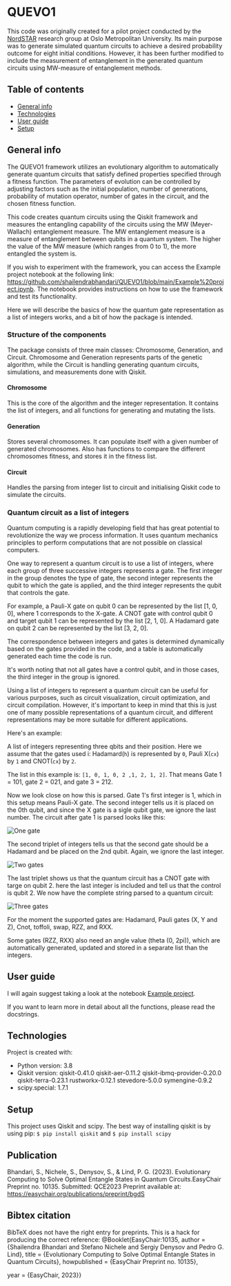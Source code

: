 # QUEVO1

This code was originally created for a pilot project conducted by the [NordSTAR](https://www.oslomet.no/nordstar) research group at Oslo Metropolitan University. Its main purpose was to generate simulated quantum circuits to achieve a desired probability outcome for eight initial conditions. However, it has been further modified to include the measurement of entanglement in the generated quantum circuits using MW-measure of entanglement methods.

## Table of contents
* [General info](#general-info)
* [Technologies](#technologies)
* [User guide](#user-guide)
* [Setup](#setup)

## General info
The QUEVO1 framework utilizes an evolutionary algorithm to automatically generate quantum circuits that satisfy defined properties specified through a fitness function. The parameters of evolution can be controlled by adjusting factors such as the initial population, number of generations, probability of mutation operator, number of gates in the circuit, and the chosen fitness function.

This code creates quantum circuits using the Qiskit framework and measures the entangling capability of the circuits using the MW (Meyer-Wallach) entanglement measure. The MW entanglement measure is a measure of entanglement between qubits in a quantum system. The higher the value of the MW measure (which ranges from 0 to 1), the more entangled the system is.

If you wish to experiment with the framework, you can access the Example project notebook at the following link: https://github.com/shailendrabhandari/QUEVO1/blob/main/Example%20project.ipynb. The notebook provides instructions on how to use the framework and test its functionality.


Here we will describe the basics of how the quantum gate representation as a list of integers works, and a bit of how the package is intended.

### Structure of the components

The package consists of three main classes: Chromosome, Generation, and Circuit. Chromosome and Generation represents parts of the genetic algorithm, while the Circuit is handling generating quantum circuits, simulations, and measurements done with Qiskit.

#### Chromosome
This is the core of the algorithm and the integer representation. It contains the list of integers, and all functions for generating and mutating the lists.

#### Generation
Stores several chromosomes. It can populate itself with a given number of generated chromosomes. Also has functions to compare the different chromosomes fitness, and stores it in the fitness list.

#### Circuit
Handles the parsing from integer list to circuit and initialising Qiskit code to simulate the circuits.

### Quantum circuit as a list of integers
Quantum computing is a rapidly developing field that has great potential to revolutionize the way we process information. It uses quantum mechanics principles to perform computations that are not possible on classical computers.

One way to represent a quantum circuit is to use a list of integers, where each group of three successive integers represents a gate. The first integer in the group denotes the type of gate, the second integer represents the qubit to which the gate is applied, and the third integer represents the qubit that controls the gate.

For example, a Pauli-X gate on qubit 0 can be represented by the list [1, 0, 0], where 1 corresponds to the X-gate. A CNOT gate with control qubit 0 and target qubit 1 can be represented by the list [2, 1, 0]. A Hadamard gate on qubit 2 can be represented by the list [3, 2, 0].

The correspondence between integers and gates is determined dynamically based on the gates provided in the code, and a table is automatically generated each time the code is run.

It's worth noting that not all gates have a control qubit, and in those cases, the third integer in the group is ignored.

Using a list of integers to represent a quantum circuit can be useful for various purposes, such as circuit visualization, circuit optimization, and circuit compilation. However, it's important to keep in mind that this is just one of many possible representations of a quantum circuit, and different representations may be more suitable for different applications.


Here's an example:

A list of integers representing three qbits and their position. Here we assume that the gates used i: Hadamard(`h`) is represented by `0`, Pauli X(`cx`) by `1` and CNOT(`cx`) by `2`.

The list in this example is: `[1, 0, 1, 0, 2 ,1, 2, 1, 2]`. That means Gate 1 = 101, gate 2 = 021, and gate 3 = 212.

Now we look close on how this is parsed. Gate 1's first integer is 1, which in this setup means Pauli-X gate. The second integer tells us it is placed on the 0th qubit, and since the X gate is a sigle qubit gate, we ignore the last number. The circuit after gate 1 is parsed looks like this:

![One gate](https://github.com/Overskott/Evolving-quantum-circuits/blob/main/Images/X-gate.png)

The second triplet of integers tells us that the second gate should be a Hadamard and be placed on the 2nd qubit. Again, we ignore the last integer.

![Two gates](https://github.com/Overskott/Evolving-quantum-circuits/blob/main/Images/H-gate.png)

The last triplet shows us that the quantum circuit has a CNOT gate with targe on qubit 2. here the last integer is included and tell us that the control is qubit 2. We now have the complete string parsed to a quantum circuit:

![Three gates](https://github.com/Overskott/Evolving-quantum-circuits/blob/main/Images/CX-gate.png)


For the moment the supported gates are: Hadamard, Pauli gates (X, Y and Z), Cnot, toffoli, swap, RZZ, and RXX.
 
Some gates (RZZ, RXX) also need an angle value (theta (0, 2pi)), which are automatically generated, updated and stored in a separate list than the integers. 


## User guide

I will again suggest taking a look at the notebook [Example project](https://github.com/shailendrabhandari/QUEVO1/blob/main/Example%20project.ipynb).

If you want to learn more in detail about all the functions, please read the docstrings.

## Technologies
Project is created with:
* Python version: 3.8 
* Qiskit version: qiskit-0.41.0 qiskit-aer-0.11.2 qiskit-ibmq-provider-0.20.0 qiskit-terra-0.23.1 rustworkx-0.12.1 stevedore-5.0.0 symengine-0.9.2
* scipy.special: 1.7.1


## Setup
This project uses Qiskit and scipy. The best way of installing qiskit is by using pip: `$ pip install qiskit` and `$ pip install scipy`

## Publication
Bhandari, S., Nichele, S., Denysov, S., & Lind, P. G. (2023). Evolutionary
Computing to Solve Optimal Entangle States in Quantum Circuits.EasyChair
Preprint no. 10135. Submitted: QCE2023
Preprint available at: https://easychair.org/publications/preprint/bgdS

## Bibtex citation
BibTeX does not have the right entry for preprints. This is a hack for producing the correct reference:
@Booklet{EasyChair:10135,
  author = {Shailendra Bhandari and Stefano Nichele and Sergiy Denysov and Pedro G. Lind},
  title = {Evolutionary Computing to Solve Optimal Entangle States in Quantum Circuits},
  howpublished = {EasyChair Preprint no. 10135},

  year = {EasyChair, 2023}}
